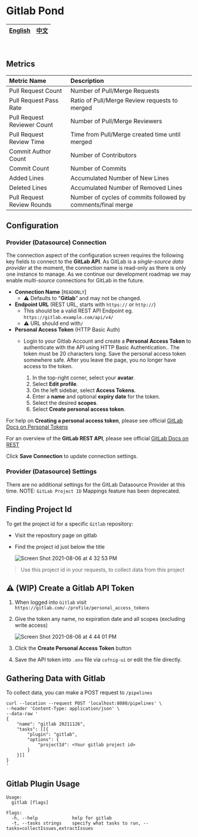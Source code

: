 # Gitlab Pond

<div align="center">

| [English](README.md) | [中文](README-zh-CN.md) |
| --- | --- |

</div>

<br>

## Metrics

Metric Name | Description
:------------ | :-------------
Pull Request Count | Number of Pull/Merge Requests
Pull Request Pass Rate | Ratio of Pull/Merge Review requests to merged
Pull Request Reviewer Count | Number of Pull/Merge Reviewers
Pull Request Review Time | Time from Pull/Merge created time until merged
Commit Author Count | Number of Contributors
Commit Count | Number of Commits
Added Lines | Accumulated Number of New Lines
Deleted Lines | Accumulated Number of Removed Lines
Pull Request Review Rounds | Number of cycles of commits followed by comments/final merge

## Configuration

### Provider (Datasource) Connection
The connection aspect of the configuration screen requires the following key fields to connect to the **GitLab API**. As GitLab is a _single-source data provider_ at the moment, the connection name is read-only as there is only one instance to manage. As we continue our development roadmap we may enable _multi-source_ connections for GitLab in the future.

- **Connection Name** [`READONLY`]
  - ⚠️ Defaults to "**Gitlab**" and may not be changed.
- **Endpoint URL** (REST URL, starts with `https://` or `http://`)
  - This should be a valid REST API Endpoint eg. `https://gitlab.example.com/api/v4/`
  - ⚠️ URL should end with`/`
- **Personal Access Token** (HTTP Basic Auth)
  - Login to your Gitlab Account and create a **Personal Access Token** to authenticate with the API using HTTP Basic Authentication.. The token must be 20 characters long. Save the personal access token somewhere safe. After you leave the page, you no longer have access to the token.

    1. In the top-right corner, select your **avatar**.
    2. Select **Edit profile**.
    3. On the left sidebar, select **Access Tokens**.
    4. Enter a **name** and optional **expiry date** for the token.
    5. Select the desired **scopes**.
    6. Select **Create personal access token**.

For help on **Creating a personal access token**, please see official [GitLab Docs on Personal Tokens](https://docs.gitlab.com/ee/user/profile/personal_access_tokens.html)
    
For an overview of the **GitLab REST API**, please see official [GitLab Docs on REST](https://docs.gitlab.com/ee/development/documentation/restful_api_styleguide.html#restful-api)
    
Click **Save Connection** to update connection settings.
    
### Provider (Datasource) Settings
There are no additional settings for the GitLab Datasource Provider at this time.
NOTE: `GitLab Project ID` Mappings feature has been deprecated.

## Finding Project Id

To get the project id for a specific `Gitlab` repository:
- Visit the repository page on gitlab
- Find the project id just below the title

  ![Screen Shot 2021-08-06 at 4 32 53 PM](https://user-images.githubusercontent.com/3789273/128568416-a47b2763-51d8-4a6a-8a8b-396512bffb03.png)

> Use this project id in your requests, to collect data from this project

## ⚠️ (WIP) Create a Gitlab API Token <a id="gitlab-api-token"></a>

1. When logged into `Gitlab` visit `https://gitlab.com/-/profile/personal_access_tokens`
2. Give the token any name, no expiration date and all scopes (excluding write access)

    ![Screen Shot 2021-08-06 at 4 44 01 PM](https://user-images.githubusercontent.com/3789273/128569148-96f50d4e-5b3b-4110-af69-a68f8d64350a.png)

3. Click the **Create Personal Access Token** button
4. Save the API token into `.env` file via `cofnig-ui` or edit the file directly.

## Gathering Data with Gitlab

To collect data, you can make a POST request to `/pipelines`

```
curl --location --request POST 'localhost:8080/pipelines' \
--header 'Content-Type: application/json' \
--data-raw '
{
    "name": "gitlab 20211126",
    "tasks": [[{
        "plugin": "gitlab",
        "options": {
            "projectId": <Your gitlab project id>
        }
    }]]
}
'
```

## Gitlab Plugin Usage
```
Usage:
  gitlab [flags]

Flags:
  -h, --help             help for gitlab
  -t, --tasks strings    specify what tasks to run, --tasks=collectIssues,extractIssues

```


